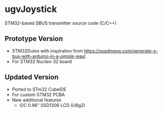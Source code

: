 # ugvJoystick

STM32-based SBUS transmitter source code (C/C++)

## Prototype Version
* STM32Duino with inspiration from https://quadmeup.com/generate-s-bus-with-arduino-in-a-simple-way/
* For STM32 Nucleo-32 board

## Updated Version
* Ported to STm32 CubeIDE
* For custom STM32 PCBA
* New additional features
    * I2C 0.96" SSD1306 LCD (U8g2)
